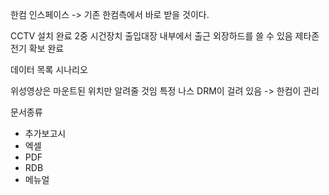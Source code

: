 한컴 인스페이스 -> 기존
한컴측에서 바로 받을 것이다.



CCTV 설치 완료
2중 시건장치
출입대장
내부에서 출근
외장하드를 쓸 수 있음
제타존
전기 확보 완료


데이터 목록 시나리오


위성영상은 마운트된 위치만 알려줄 것임
특정 나스 DRM이 걸려 있음 -> 한컴이 관리

문서종류
- 추가보고시
- 엑셀
- PDF
- RDB
- 메뉴얼


